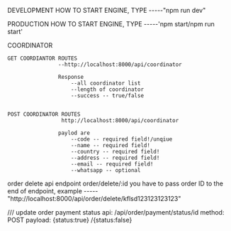 DEVELOPMENT
HOW TO START ENGINE, TYPE
-----"npm run dev"

PRODUCTION
HOW TO START ENGINE, TYPE
-----'npm start/npm run start'

COORDINATOR

<!-- ---------------------------------------------------------- -->

    GET COORDIANTOR ROUTES
                    --http://localhost:8000/api/coordinator

                    Response
                        --all coordinator list
                        --length of coordinator
                        --success -- true/false


    POST COORDINATOR ROUTES
                     http://localhost:8000/api/coordinator

                    paylod are
                        --code -- required field!/unqiue
                        --name -- required field!
                        --country -- required field!
                        --address -- required field!
                        --email -- required field!
                        --whatsapp -- optional

<!-- ------------------------------------------------------------- -->

<!-- ORDER DELETE GUIDE FOR FRONTEND -->

order delete api endpoint order/delete/:id
you have to pass order ID to the end of endpoint,
example
-----"http://localhost:8000/api/order/delete/kflsd123123123123"

<!-- //////////////////////////////////////////////////////////////// -->

<!-- NEW UPDATE DATE tue,15,oct -->

/// update order payment status
api: /api/order/payment/status/id
method: POST
payload: {status:true} /{status:false}

<!-- ////////////////////////////////////////// -->
